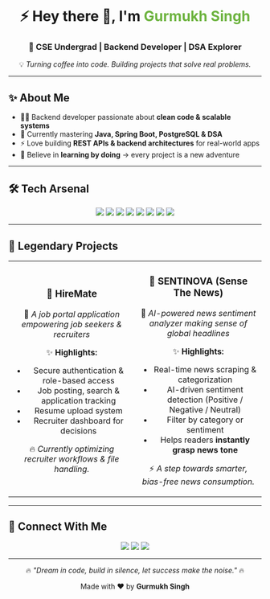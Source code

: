 <div align="center">
  
# ⚡ Hey there 👋, I'm <span style="color:#6DB33F">Gurmukh Singh</span>  
### 🚀 CSE Undergrad | Backend Developer | DSA Explorer  

💡 *Turning coffee into code. Building projects that solve real problems.*  

</div>

---

## ✨ About Me  

- 🧑‍💻 Backend developer passionate about **clean code & scalable systems**  
- 🌱 Currently mastering **Java, Spring Boot, PostgreSQL & DSA**  
- ⚡ Love building **REST APIs & backend architectures** for real-world apps  
- 🎯 Believe in **learning by doing** → every project is a new adventure  

---

## 🛠️ Tech Arsenal  

<p align="center">
  <img src="https://img.shields.io/badge/Java-ED8B00?style=for-the-badge&logo=java&logoColor=white"/>
  <img src="https://img.shields.io/badge/C++-00599C?style=for-the-badge&logo=c%2B%2B&logoColor=white"/>
  <img src="https://img.shields.io/badge/SpringBoot-6DB33F?style=for-the-badge&logo=spring-boot&logoColor=white"/>
  <img src="https://img.shields.io/badge/PostgreSQL-316192?style=for-the-badge&logo=postgresql&logoColor=white"/>
  <img src="https://img.shields.io/badge/MySQL-00758F?style=for-the-badge&logo=mysql&logoColor=white"/>
  <img src="https://img.shields.io/badge/Postman-FF6C37?style=for-the-badge&logo=postman&logoColor=white"/>
  <img src="https://img.shields.io/badge/VSCode-007ACC?style=for-the-badge&logo=visual-studio-code&logoColor=white"/>
  <img src="https://img.shields.io/badge/GitHub-181717?style=for-the-badge&logo=github&logoColor=white"/>
</p>

---

## 🎯 Legendary Projects  

<table>
<tr>
<td width="50%" align="center">

### 💼 HireMate  
🔹 *A job portal application empowering job seekers & recruiters*  

✨ **Highlights:**  
- Secure authentication & role-based access  
- Job posting, search & application tracking  
- Resume upload system  
- Recruiter dashboard for decisions  

🔥 *Currently optimizing recruiter workflows & file handling.*  

</td>
<td width="50%" align="center">

### 📰 SENTINOVA (Sense The News)  
🔹 *AI-powered news sentiment analyzer making sense of global headlines*  

✨ **Highlights:**  
- Real-time news scraping & categorization  
- AI-driven sentiment detection (Positive / Negative / Neutral)  
- Filter by category or sentiment  
- Helps readers **instantly grasp news tone**  

⚡ *A step towards smarter, bias-free news consumption.*  

</td>
</tr>
</table>

---

## 📢 Connect With Me  

<p align="center">
  <a href="mailto:gurmukhsmalhotra1@gmail.com"><img src="https://img.shields.io/badge/Email-D14836?style=for-the-badge&logo=gmail&logoColor=white"></a>
  <a href="https://linkedin.com/in/gurmukh-singh-b92a96288"><img src="https://img.shields.io/badge/LinkedIn-0077B5?style=for-the-badge&logo=linkedin&logoColor=white"></a>
  <a href="https://github.com/GURMUKHsMALHOTR4"><img src="https://img.shields.io/badge/GitHub-100000?style=for-the-badge&logo=github&logoColor=white"></a>
</p>

---

<div align="center">

🔥 *"Dream in code, build in silence, let success make the noise."* 🔥  

Made with ❤️ by **Gurmukh Singh**  

</div>
